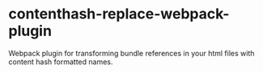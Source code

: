 # contenthash-replace-webpack-plugin
Webpack plugin for transforming bundle references in your html files with content hash formatted names.
